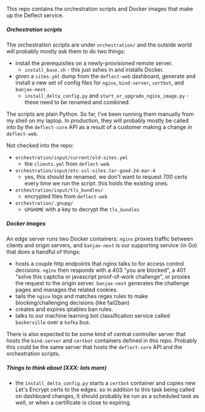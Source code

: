 This repo contains the orchestration scripts and Docker images that make up the
Deflect service.

##### Orchestration scripts

The orchestration scripts are under `orchestration/` and the outside world will
probably mostly ask them to do two things:
  * install the prerequisites on a newly-provisioned remote server.
    * `install_base.sh` - this just sshes in and installs Docker.
  * given a `sites.yml` dump from the `deflect-web` dashboard, generate and
    install a new set of config files for `nginx`, `bind-server`, `certbot`,
    and `banjax-next`.
    * `install_delta_config.py` and `start_or_upgrade_nginx_image.py` - these
      need to be renamed and combined.

The scripts are plain Python. So far, I've been running them manually from my
shell on my laptop. In production, they will probably mostly be called into by
the `deflect-core` API as a result of a customer making a change in
`deflect-web`.

Not checked into the repo:
  * `orchestration/input/current/old-sites.yml`
    * the `clients.yml` from `deflect-web`
  * `orchestration/input/etc-ssl-sites.tar-good-24-mar-4`
    * yes, this should be renamed. we don't want to request 700 certs every time
      we run the script. this holds the existing ones.
  * `orchestration/input/tls_bundles/`
    * encrypted files from `deflect-web`
  * `orchestration/.gnupg/`
    * `GPGHOME` with a key to decrypt the `tls_bundles`

##### Docker images

An edge server runs two Docker containers: `nginx` proxies traffic between
clients and origin servers, and `banjax-next` is our supporting service (in Go)
that does a handful of things:
  * hosts a couple http endpoints that nginx talks to for access control
    decisions. `nginx` then responds with a 403 "you are blocked", a 401 "solve
    this captcha or javascript proof-of-work challenge", or proxies the request
    to the origin server. `banjax-next` generates the challenge pages and manages
    the related cookies.
  * tails the `nginx` logs and matches regex rules to make blocking/challenging
    decisions (like fail2ban)
  * creates and expires iptables ban rules.
  * talks to our machine learning bot classification service called `baskerville`
    over a `kafka` bus.

There is also expected to be some kind of central controller server that hosts
the `bind-server` and `certbot` containers defined in this repo. Probably this
could be the same server that hosts the `deflect-core` API and the
orchestration scripts.

##### Things to think about (XXX: lots more)
* the `install_delta_config.py` starts a `certbot` container and copies new
  Let's Encrypt certs to the edges. so in addition to this task being called on
  dashboard changes, it should probably be run as a scheduled task as well, or
  when a certificate is close to expiring.

